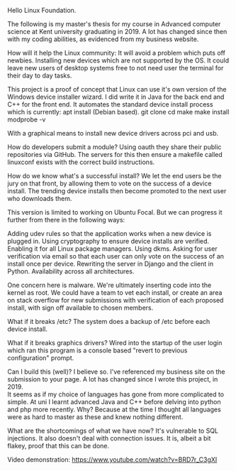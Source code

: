 Hello Linux Foundation.

The following is my master's thesis for my course in Advanced computer science at Kent university graduating in 2019.  A lot has changed since then with my coding abilities, as evidenced from my business website.

How will it help the Linux community:
It will avoid a problem which puts off newbies.  Installing new devices which are not supported by the OS.  It could leave new users of desktop systems free to not need  user the terminal for their day to day tasks.

This project is a proof of concept that Linux can use it's own version of the Windows device installer wizard.  I did write it in Java for the back end and C++ for the front end.  It automates the standard device install process which is currently:
apt install <package dependencies> (Debian based).
git clone <repo>
cd <repo-dir>
make
make install
modprobe -v <module name>

With a graphical means to install new device drivers across pci and usb.

How do developers submit a module?
Using oauth they share their public repositories via GitHub. The servers for this then ensure a makefile called linuxconf exists with the correct build instructions.

How do we know what's a successful install? 
We let the end users be the jury on that front, by allowing them to vote on the success of a device install.  The trending device installs then become promoted to the next user who downloads them.

This version is limited to working on Ubuntu Focal.  But we can progress it further from there in the following ways:

Adding udev rules so that the application works when a new device is plugged in.
Using cryptography to ensure device installs are verified.
Enabling it for all Linux package managers.
Using dkms.
Asking for user verification via email so that each user can only vote on the success of an install once per device.
Rewriting the server in Django and the client in Python.
Availability across all architectures.

One concern here is malware.  We're ultimately inserting code into the kernel as root.
We could have a team to vet each install, or create an area on stack overflow for new submissions with verification of each proposed install, with sign off available to chosen members.

What if it breaks /etc?
The system does a backup of /etc before each device install.

What if it breaks graphics drivers?
Wired into the startup of the user login which ran this program is a console based "revert to previous configuration" prompt.

Can I build this (well)?
I believe so.  I've referenced my business site on the submission to your page.  A lot has changed since I wrote this project, in 2019.  
It seems as if my choice of languages has gone from more complicated to simple.  At uni I learnt advanced Java and C++ before delving into python and php more recently.
Why? Because at the time I thought all languages were as hard to master as these and knew nothing different.

What are the shortcomings of what we have now?
It's vulnerable to SQL injections.  It also doesn't deal with connection issues. It is, albeit a bit flakey, proof that this can be done.

Video demonstration:
https://www.youtube.com/watch?v=BRD7r_C3gXI
